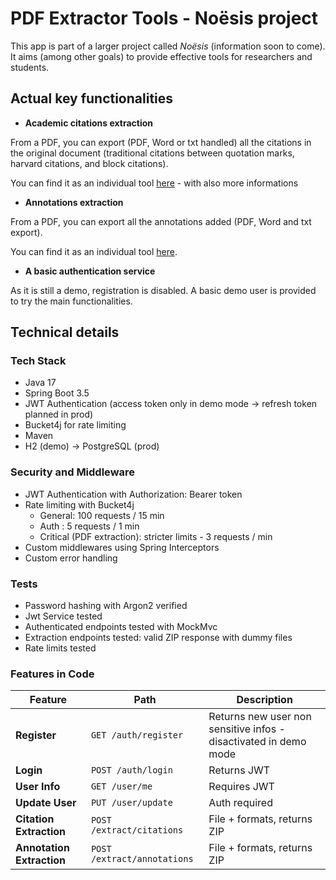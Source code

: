 # PDF Extractor Tools - Noësis project

This app is part of a larger project called *Noësis* (information soon to come). It aims (among other goals) to provide effective tools for researchers and students. 

## Actual key functionalities 
* **Academic citations extraction**

From a PDF, you can export (PDF, Word or txt handled) all the citations in the original document (traditional citations between quotation marks, harvard citations, and block citations). 

You can find it as an individual tool [here](https://github.com/CamilleNerriere/citation-extractor) - with also more informations 

* **Annotations extraction**

From a PDF, you can export all the annotations added (PDF, Word and txt export). 

You can find it as an individual tool [here](https://github.com/CamilleNerriere/java-annotation-extractor/tree/main).

* **A basic authentication service**

As it is still a demo, registration is disabled. A basic demo user is provided to try the main functionalities. 

## Technical details

### Tech Stack

* Java 17
* Spring Boot 3.5
* JWT Authentication (access token only in demo mode -> refresh token planned in prod)
* Bucket4j for rate limiting
* Maven
* H2 (demo) -> PostgreSQL (prod)

### Security and Middleware

* JWT Authentication with Authorization: Bearer token
* Rate limiting with Bucket4j
    * General: 100 requests / 15 min
    * Auth : 5 requests / 1 min
    * Critical (PDF extraction): stricter limits - 3 requests / min
* Custom middlewares using Spring Interceptors
* Custom error handling 

### Tests

* Password hashing with Argon2 verified
* Jwt Service tested
* Authenticated endpoints tested with MockMvc
* Extraction endpoints tested: valid ZIP response with dummy files
* Rate limits tested

### Features in Code

| Feature                | Path                      | Description                          |
|------------------------|---------------------------|--------------------------------------|
| **Register**           | `GET /auth/register`      | Returns new user non sensitive infos  - disactivated in demo mode                       |
| **Login**              | `POST /auth/login`        | Returns JWT                          |
| **User Info**          | `GET /user/me`            | Requires JWT                         |
| **Update User**        | `PUT /user/update`        | Auth required                        |
| **Citation Extraction**| `POST /extract/citations` | File + formats, returns ZIP          |
| **Annotation Extraction** | `POST /extract/annotations` | File + formats, returns ZIP      |


